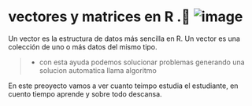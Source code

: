 # vectores y matrices  en R  .🎢 ![image](https://user-images.githubusercontent.com/72534486/215241732-94e10317-4937-4b55-bb7d-3df2577ae5d0.png)

Un vector es la estructura de datos más sencilla en R. Un vector es una colección de uno o más datos del mismo tipo.

> -  con esta ayuda podemos solucionar problemas generando una solucion automatica llama algoritmo 

En este preoyecto vamos a ver  cuanto teimpo estudia el estudiante, en cuento tiempo aprende y sobre todo descansa.

